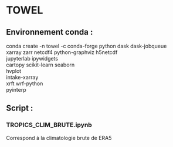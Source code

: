 # TOWEL

## Environnement conda :
conda create -n towel -c conda-forge python dask dask-jobqueue \
            xarray zarr netcdf4 python-graphviz h5netcdf\
            jupyterlab ipywidgets \
            cartopy scikit-learn seaborn \
            hvplot \
            intake-xarray \
            xrft wrf-python \
            pyinterp

## Script :

### TROPICS_CLIM_BRUTE.ipynb 
Correspond à la climatologie brute de ERA5

